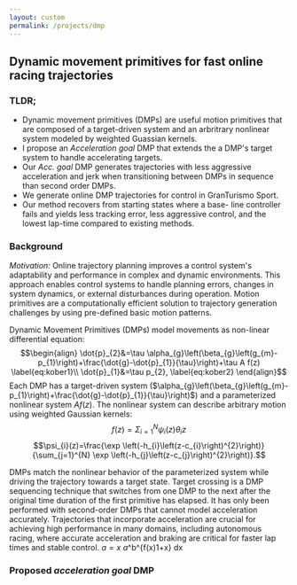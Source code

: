 ```yaml
---
layout: custom
permalink: /projects/dmp
---
```



## Dynamic movement primitives for fast online racing trajectories
### TLDR;
- Dynamic movement primitives (DMPs) are useful motion primitives that are composed of a target-driven system and an arbritrary nonlinear system modeled by weighted Guassian kernels.
- I propose an _Acceleration goal_ DMP that extends the a DMP's target system
to handle accelerating targets.
- Our _Acc. goal_ DMP generates trajectories with less
aggressive acceleration and jerk when transitioning
between DMPs in sequence than second order DMPs.
- We generate online DMP trajectories for control in
GranTurismo Sport.
- Our method recovers from starting states where a base-
line controller fails and yields less tracking error, less
aggressive control, and the lowest lap-time compared
to existing methods.

### Background
_Motivation:_ Online trajectory planning improves a control system's adaptability and performance in complex and dynamic environments. This approach enables control systems to handle planning errors, changes in system dynamics, or external disturbances during operation. Motion primitives are a computationally efficient solution to trajectory generation challenges by using pre-defined basic motion patterns.

Dynamic Movement Primitives (DMPs) model movements as non-linear differential equation:
$$\begin{align}
\dot{p}_{2}&=\tau \alpha_{g}\left(\beta_{g}\left(g_{m}-p_{1}\right)+\frac{\dot{g}-\dot{p}_{1}}{\tau}\right)+\tau A f(z) \label{eq:kober1}\\
\dot{p}_{1}&=\tau p_{2}, \label{eq:kober2}
\end{align}$$
Each DMP has a target-driven system ($\alpha_{g}\left(\beta_{g}\left(g_{m}-p_{1}\right)+\frac{\dot{g}-\dot{p}_{1}}{\tau}\right)$) and a parameterized nonlinear system $A f(z)$. The nonlinear system can describe arbitrary motion using weighted Gaussian kernels:
$$f(z)=\Sigma_{i=1}^{N} \psi_{i}(z) \theta_{i} z$$
$$\psi_{i}(z)=\frac{\exp \left(-h_{i}\left(z-c_{i}\right)^{2}\right)}{\sum_{j=1}^{N} \exp \left(-h_{j}\left(z-c_{j}\right)^{2}\right)}.$$



 DMPs match the nonlinear behavior of the parameterized system while driving the trajectory towards a target state. Target crossing is a DMP sequencing technique that switches from one DMP to the next after the original time duration of the first primitive has elapsed. It has only been performed with second-order DMPs that cannot model acceleration accurately. Trajectories that incorporate acceleration are crucial for achieving high performance in many domains, including autonomous racing, where accurate acceleration and braking are critical for faster lap times and stable control.
 $a = x$
     <MATH>&int;_a_^b^{f(x)<over>1+x} dx</MATH>

### Proposed _acceleration goal_ DMP
